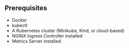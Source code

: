 ## Prerequisites

- Docker
- kubectl
- A Kubernetes cluster (Minikube, Kind, or cloud-based)
- NGINX Ingress Controller installed
- Metrics Server installed
